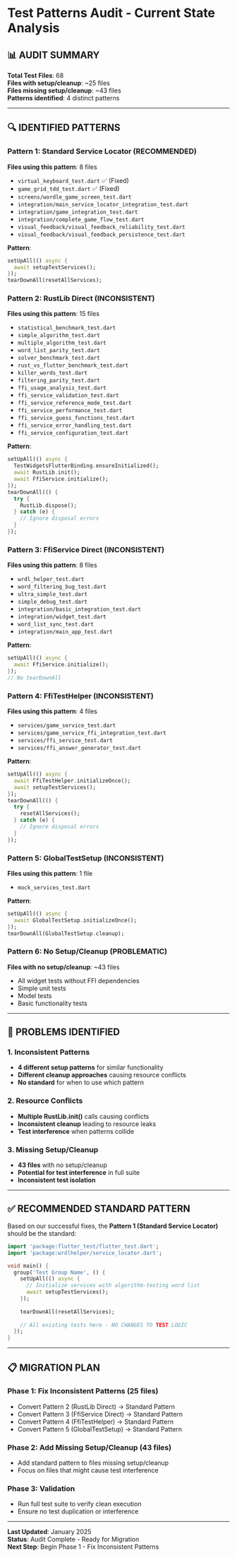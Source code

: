 # Test Patterns Audit - Current State Analysis

## **📊 AUDIT SUMMARY**

**Total Test Files**: 68  
**Files with setup/cleanup**: ~25 files  
**Files missing setup/cleanup**: ~43 files  
**Patterns identified**: 4 distinct patterns  

---

## **🔍 IDENTIFIED PATTERNS**

### **Pattern 1: Standard Service Locator (RECOMMENDED)**
**Files using this pattern**: 8 files
- `virtual_keyboard_test.dart` ✅ (Fixed)
- `game_grid_tdd_test.dart` ✅ (Fixed)  
- `screens/wordle_game_screen_test.dart`
- `integration/main_service_locator_integration_test.dart`
- `integration/game_integration_test.dart`
- `integration/complete_game_flow_test.dart`
- `visual_feedback/visual_feedback_reliability_test.dart`
- `visual_feedback/visual_feedback_persistence_test.dart`

**Pattern**:
```dart
setUpAll(() async {
  await setupTestServices();
});
tearDownAll(resetAllServices);
```

### **Pattern 2: RustLib Direct (INCONSISTENT)**
**Files using this pattern**: 15 files
- `statistical_benchmark_test.dart`
- `simple_algorithm_test.dart`
- `multiple_algorithm_test.dart`
- `word_list_parity_test.dart`
- `solver_benchmark_test.dart`
- `rust_vs_flutter_benchmark_test.dart`
- `killer_words_test.dart`
- `filtering_parity_test.dart`
- `ffi_usage_analysis_test.dart`
- `ffi_service_validation_test.dart`
- `ffi_service_reference_mode_test.dart`
- `ffi_service_performance_test.dart`
- `ffi_service_guess_functions_test.dart`
- `ffi_service_error_handling_test.dart`
- `ffi_service_configuration_test.dart`

**Pattern**:
```dart
setUpAll(() async {
  TestWidgetsFlutterBinding.ensureInitialized();
  await RustLib.init();
  await FfiService.initialize();
});
tearDownAll(() {
  try {
    RustLib.dispose();
  } catch (e) {
    // Ignore disposal errors
  }
});
```

### **Pattern 3: FfiService Direct (INCONSISTENT)**
**Files using this pattern**: 8 files
- `wrdl_helper_test.dart`
- `word_filtering_bug_test.dart`
- `ultra_simple_test.dart`
- `simple_debug_test.dart`
- `integration/basic_integration_test.dart`
- `integration/widget_test.dart`
- `word_list_sync_test.dart`
- `integration/main_app_test.dart`

**Pattern**:
```dart
setUpAll(() async {
  await FfiService.initialize();
});
// No tearDownAll
```

### **Pattern 4: FfiTestHelper (INCONSISTENT)**
**Files using this pattern**: 4 files
- `services/game_service_test.dart`
- `services/game_service_ffi_integration_test.dart`
- `services/ffi_service_test.dart`
- `services/ffi_answer_generator_test.dart`

**Pattern**:
```dart
setUpAll(() async {
  await FfiTestHelper.initializeOnce();
  await setupTestServices();
});
tearDownAll(() {
  try {
    resetAllServices();
  } catch (e) {
    // Ignore disposal errors
  }
});
```

### **Pattern 5: GlobalTestSetup (INCONSISTENT)**
**Files using this pattern**: 1 file
- `mock_services_test.dart`

**Pattern**:
```dart
setUpAll(() async {
  await GlobalTestSetup.initializeOnce();
});
tearDownAll(GlobalTestSetup.cleanup);
```

### **Pattern 6: No Setup/Cleanup (PROBLEMATIC)**
**Files with no setup/cleanup**: ~43 files
- All widget tests without FFI dependencies
- Simple unit tests
- Model tests
- Basic functionality tests

---

## **🚨 PROBLEMS IDENTIFIED**

### **1. Inconsistent Patterns**
- **4 different setup patterns** for similar functionality
- **Different cleanup approaches** causing resource conflicts
- **No standard** for when to use which pattern

### **2. Resource Conflicts**
- **Multiple RustLib.init()** calls causing conflicts
- **Inconsistent cleanup** leading to resource leaks
- **Test interference** when patterns collide

### **3. Missing Setup/Cleanup**
- **43 files** with no setup/cleanup
- **Potential for test interference** in full suite
- **Inconsistent test isolation**

---

## **✅ RECOMMENDED STANDARD PATTERN**

Based on our successful fixes, the **Pattern 1 (Standard Service Locator)** should be the standard:

```dart
import 'package:flutter_test/flutter_test.dart';
import 'package:wrdlhelper/service_locator.dart';

void main() {
  group('Test Group Name', () {
    setUpAll(() async {
      // Initialize services with algorithm-testing word list
      await setupTestServices();
    });
    
    tearDownAll(resetAllServices);
    
    // All existing tests here - NO CHANGES TO TEST LOGIC
  });
}
```

---

## **📋 MIGRATION PLAN**

### **Phase 1: Fix Inconsistent Patterns (25 files)**
- Convert Pattern 2 (RustLib Direct) → Standard Pattern
- Convert Pattern 3 (FfiService Direct) → Standard Pattern  
- Convert Pattern 4 (FfiTestHelper) → Standard Pattern
- Convert Pattern 5 (GlobalTestSetup) → Standard Pattern

### **Phase 2: Add Missing Setup/Cleanup (43 files)**
- Add standard pattern to files missing setup/cleanup
- Focus on files that might cause test interference

### **Phase 3: Validation**
- Run full test suite to verify clean execution
- Ensure no test duplication or interference

---

**Last Updated**: January 2025  
**Status**: Audit Complete - Ready for Migration  
**Next Step**: Begin Phase 1 - Fix Inconsistent Patterns
